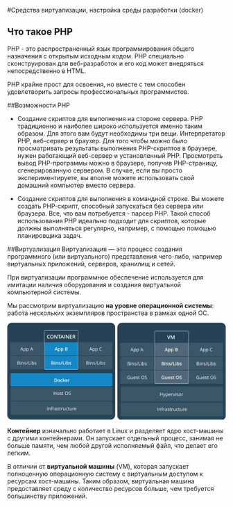 #Средства виртуализации, настройка среды разработки (docker)

## Что такое PHP
PHP - это распространенный язык программирования общего назначения с открытым исходным кодом. PHP специально сконструирован для веб-разработок и его код может внедряться непосредственно в HTML.

PHP крайне прост для освоения, но вместе с тем способен удовлетворить запросы профессиональных программистов.

##Возможности PHP
* Создание скриптов для выполнения на стороне сервера. PHP традиционно и наиболее широко используется именно таким образом. Для этого вам будут необходимы три вещи. Интерпретатор PHP, веб-сервер и браузер. Для того чтобы можно было просматривать результаты выполнения PHP-скриптов в браузере, нужен работающий веб-сервер и установленный PHP. Просмотреть вывод PHP-программы можно в браузере, получив PHP-страницу, сгенерированную сервером. В случае, если вы просто экспериментируете, вы вполне можете использовать свой домашний компьютер вместо сервера.

* Создание скриптов для выполнения в командной строке. Вы можете создать PHP-скрипт, способный запускаться без сервера или браузера. Все, что вам потребуется - парсер PHP. Такой способ использования PHP идеально подходит для скриптов, которые должны выполняться регулярно, например, с помощью помощью планировщика задач.

##Виртуализация
Виртуализация — это процесс создания программного (или виртуального) представления чего-либо, например виртуальных приложений, серверов, хранилищ и сетей.

При виртуализации программное обеспечение используется для имитации наличия оборудования и создания виртуальной компьютерной системы.

Мы рассмотрим виртуализацию **на уровне операционной системы**: работа нескольких экземпляров пространства в рамках одной ОС.

![Docker img](docker/img/docker.jpg)

**Контейнер** изначально работает в Linux и разделяет ядро хост-машины с другими контейнерами. Он запускает отдельный процесс, занимая не больше памяти, чем любой другой исполняемый файл, что делает его легким.

В отличии от **виртуальной машины** (VM), которая запускает полноценную операционную систему с виртуальным доступом к ресурсам хост-машины. Таким образом, виртуальная машина предоставляет среду с количество ресурсов больше, чем требуется большинству приложений.

